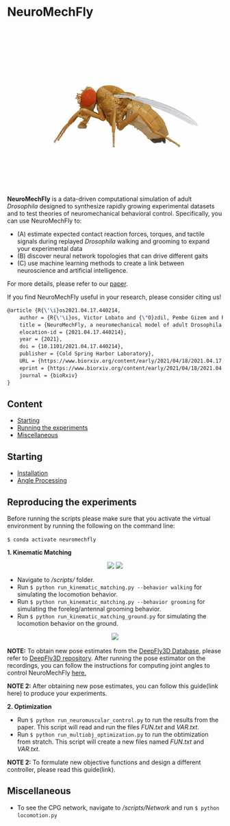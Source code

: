 # NeuroMechFly

<p align="center">
  <img align="center" width="600" src="https://github.com/NeLy-EPFL/NeuroMechFly/blob/f6464a158958077c37845695ba37204fbc8f062a/docs/NeuroMechFly.gif">
</p>

**NeuroMechFly** is a data-driven computational simulation of adult *Drosophila* designed to synthesize rapidly growing experimental datasets and to test theories of neuromechanical behavioral control. Specifically, you can use NeuroMechFly to:
* (A) estimate expected contact reaction forces, torques, and tactile signals during replayed *Drosophila* walking and grooming to expand your experimental data
* (B) discover neural network topologies that can drive different gaits
* (C) use machine learning methods to create a link between neuroscience and artificial intelligence. 

For more details, please refer to our [paper](https://www.biorxiv.org/content/10.1101/2021.04.17.440214v1).

If you find NeuroMechFly useful in your research, please consider citing us!

```Latex
@article {R{\'\i}os2021.04.17.440214,
	author = {R{\'\i}os, Victor Lobato and {\"O}zdil, Pembe Gizem and Ramalingasetty, Shravan Tata and Arreguit, Jonathan and Clerc Rosset, St{\'e}phanie and Knott, Graham and Ijspeert, Auke Jan and Ramdya, Pavan},
	title = {NeuroMechFly, a neuromechanical model of adult Drosophila melanogaster},
	elocation-id = {2021.04.17.440214},
	year = {2021},
	doi = {10.1101/2021.04.17.440214},
	publisher = {Cold Spring Harbor Laboratory},
	URL = {https://www.biorxiv.org/content/early/2021/04/18/2021.04.17.440214},
	eprint = {https://www.biorxiv.org/content/early/2021/04/18/2021.04.17.440214.full.pdf},
	journal = {bioRxiv}
}
```

## Content

- [Starting](#starting)
- [Running the experiments](#running-the-experiments)
- [Miscellaneous](#miscellaneous)


## Starting
* [Installation](https://github.com/NeLy-EPFL/NeuroMechFly/blob/81f22ddf165940434fe55b67008647171940b1b9/docs/installation.md)
* [Angle Processing](https://github.com/NeLy-EPFL/NeuroMechFly/blob/81f22ddf165940434fe55b67008647171940b1b9/docs/angleprocessing.md)

## Reproducing the experiments 
Before running the scripts please make sure that you activate the virtual environment by running the following on the command line:

```$ conda activate neuromechfly```

**1. Kinematic Matching**
<p align="center">
  <img src="https://github.com/NeLy-EPFL/NeuroMechFly/blob/f6464a158958077c37845695ba37204fbc8f062a/docs/km_grooming.gif" width="330" />
  <img src="https://github.com/NeLy-EPFL/NeuroMechFly/blob/f6464a158958077c37845695ba37204fbc8f062a/docs/km_walking.gif" width="330" />
</p>

- Navigate to */scripts/* folder.
- Run ```$ python run_kinematic_matching.py --behavior walking``` for simulating the locomotion behavior. 
- Run ```$ python run_kinematic_matching.py --behavior grooming``` for simulating the foreleg/antennal grooming behavior. 
- Run ```$ python run_kinematic_matching_ground.py``` for simulating the locomotion behavior on the ground. 

<p align="center">
  <img src="https://github.com/NeLy-EPFL/NeuroMechFly/blob/81f22ddf165940434fe55b67008647171940b1b9/docs/perturbation.gif" width="450" />
</p>

**NOTE:** To obtain new pose estimates from the [DeepFly3D Database](https://dataverse.harvard.edu/dataverse/DeepFly3D), please refer to [DeepFly3D repository](https://github.com/NeLy-EPFL/DeepFly3D). After running the pose estimator on the recordings, you can follow the instructions for computing joint angles to control NeuroMechFly [here.](https://github.com/NeLy-EPFL/NeuroMechFly/blob/km-refactor/docs/angleprocessing.md)

**NOTE 2:** After obtaining new pose estimates, you can follow this guide(link here) to produce your experiments.

**2. Optimization** 

- Run ```$ python run_neuromuscular_control.py``` to run the results from the paper. This script will read and run the files *FUN.txt* and *VAR.txt*.
- Run ```$ python run_multiobj_optimization.py``` to run the obtimization from stratch. This script will create a new files named *FUN.txt* and *VAR.txt*.

**NOTE 2:** To formulate new objective functions and design a different controller, please read this guide(link).

## Miscellaneous 
- To see the CPG network, navigate to */scripts/Network* and run ```$ python locomotion.py```

